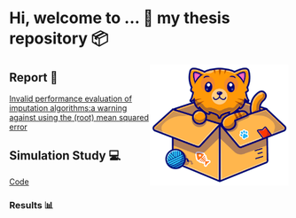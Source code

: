 # Hi, welcome to ... :wave:  my thesis repository :package:
<img align="right" width="250" src="/Simulation/Workspaces/img.png">

## Report :notebook:
[Invalid performance evaluation of imputation algorithms:a warning against using the (root) mean squared error](/Report/Thesis.pdf)

## Simulation Study :computer: 
[Code](/Simulation/)

### Results :bar_chart: 

